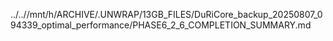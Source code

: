 ../..//mnt/h/ARCHIVE/.UNWRAP/13GB_FILES/DuRiCore_backup_20250807_094339_optimal_performance/PHASE6_2_6_COMPLETION_SUMMARY.md